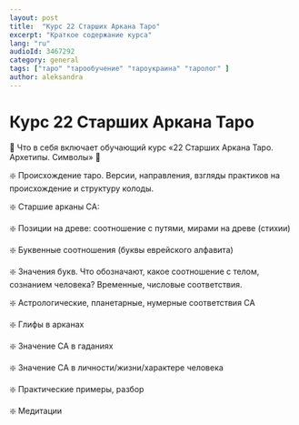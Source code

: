 ```yaml
---
layout: post
title:  "Курс 22 Старших Аркана Таро"
excerpt: "Краткое содержание курса"
lang: "ru"
audioId: 3467292
category: general
tags: ["таро" "тарообучение" "тароукраина" "таролог" ]
author: aleksandra
---
```


# Курс 22 Старших Аркана Таро

💠 Что в себя включает обучающий курс «22 Старших Аркана Таро. Архетипы. Символы» 💠

❇️ Происхождение таро. Версии, направления, взгляды практиков на происхождение и структуру колоды. 

❇️ Старшие арканы СА:

❇️ Позиции на древе: соотношение с путями, мирами на древе (стихии)

 ❇️ Буквенные соотношения (буквы еврейского алфавита)

❇️ Значения букв. Что обозначают, какое соотношение с телом, сознанием человека? Временные, числовые соответствия. 

❇️ Астрологические, планетарные, нумерные соответствия СА

❇️ Глифы в арканах 

❇️ Значение СА в гаданиях 

❇️ Значение СА в личности/жизни/характере человека 

❇️ Практические примеры, разбор 

❇️ Медитации
